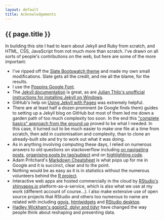 ```yaml
---
layout: default
title: Acknowledgements
---
```


## {{ page.title }}

In building this site I had to learn about Jekyll and Ruby from scratch, and HTML, CSS, JavaScript from not much more than scratch.  I've drawn on all sorts of people's contributions on the web, but here are some of the more important:

* I've ripped off the [Slate Bootswatch theme](https://bootswatch.com/slate/) and made my own small modifications.  Slate gets all the credit, and me all the blame, for the results.
* I use the [Poppins Google Font](https://www.google.com/fonts/specimen/Poppins).
* The [Jekyll documentation](http://jekyllrb.com/docs/home/) is great, as are [Julian Thilo's unofficial instructions for installing Jekyll on Windows](http://jekyll-windows.juthilo.com/).
* GitHub's help on [Using Jekyll with Pages](https://help.github.com/articles/using-jekyll-with-pages/) was extremely helpful.
* There are at least half a dozen prominent (ie Google finds them) guides to setting up a Jekyll blog on GitHub but most of them led me down a garden path of too much complexity too soon.  In the end this ["complete basics" approach from the ground up](http://jmcglone.com/guides/github-pages/) proved to be what I needed.  In this case, it turned out to be  much easier to make one file at a time from scratch, then add in customisation and complexity, than to clone an already-built site and try to work out what it was doing.
* As in anything involving computing these days, I relied on numerous answers to old questions on stackoverflow including [on navigating posts](https://stackoverflow.com/questions/2026023/having-difficulties-with-jekyll-liquid/2039514#2039514), [organising posts by tag/subject](http://stackoverflow.com/questions/1408824/an-easy-way-to-support-tags-in-a-jekyll-blog) and on [highlighting code](http://stackoverflow.com/questions/11093233/how-to-support-scrolling-when-using-pygments-with-jekyll/23393920#23393920).
* Adam Pritchard's [Markdown Cheatsheet](https://github.com/adam-p/markdown-here/wiki/Markdown-Cheatsheet) is what pops up for me in Google and it is succinct, clear and to the point.
* Nothing would be as easy as it is in statistics without the numerous volunteers behind the [R project](https://www.r-project.org/).
* Interactive web apps are hosted commercially in the cloud by [RStudio's shinyapps.io](http://www.shinyapps.io/) platform-as-a-service, which is also what we use at my work (different account of course...).  I also make extensive use of open source projects that RStudio and others too numerous to name are related with including [ggvis](http://ggvis.rstudio.com/), [htmlwidgets](http://www.htmlwidgets.org/) and [RStudio desktop](https://www.rstudio.com/products/rstudio/).
* [Hadley Wickham's ggplot2, dplyr and tidyr](http://had.co.nz/) have changed the way people think about reshaping and presenting data.